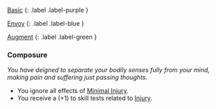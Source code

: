
[Basic](Game/Advancement-List?Basic=true)
{: .label .label-purple }

[Envoy](Game/Envoy)
{: .label .label-blue }

[Augment](Game/Advancement-List?Augment=true)
{: .label .label-green }
### Composure
*You have deigned to separate your bodily senses fully from your mind, making pain and suffering just passing thoughts.*
* You ignore all effects of [Minimal Injury](Game/Core/Injury#Minimal%20Injury).
* You receive a (+1) to skill tests related to [Injury](Game/Core/Injury).

